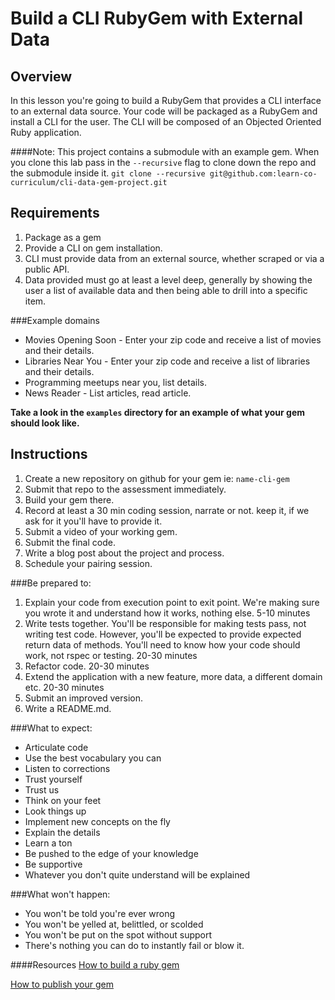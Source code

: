 # Build a CLI RubyGem with External Data

## Overview

In this lesson you're going to build a RubyGem that provides a CLI interface to an external data source. Your code will be packaged as a RubyGem and install a CLI for the user. The CLI will be composed of an Objected Oriented Ruby application.

####Note:
This project contains a submodule with an example gem. When you clone this lab pass in the `--recursive` flag to clone down the repo and the submodule inside it.
`git clone --recursive git@github.com:learn-co-curriculum/cli-data-gem-project.git`

## Requirements

1. Package as a gem
2. Provide a CLI on gem installation.
3. CLI must provide data from an external source, whether scraped or via a public API.
4. Data provided must go at least a level deep, generally by showing the user a list of available data and then being able to drill into a specific item.


###Example domains
- Movies Opening Soon - Enter your zip code and receive a list of movies and their details.
- Libraries Near You -  Enter your zip code and receive a list of libraries and their details.
- Programming meetups near you, list details.
- News Reader - List articles, read article.

**Take a look in the `examples` directory for an example of what your gem should look like.**


## Instructions

1. Create a new repository on github for your gem
ie: `name-cli-gem`
2. Submit that repo to the assessment immediately.
3. Build your gem there.
4. Record at least a 30 min coding session, narrate or not. keep it, if we ask for it you'll have to provide it.
5. Submit a video of your working gem.
6. Submit the final code.
7. Write a blog post about the project and process.
7. Schedule your pairing session.

###Be prepared to:
1. Explain your code from execution point to exit point. We're making sure you wrote it and understand how it works, nothing else. 5-10 minutes
2. Write tests together. You'll be responsible for making tests pass, not writing test code. However, you'll be expected to provide expected return data of methods. You'll need to know how your code should work, not rspec or testing. 20-30 minutes
3. Refactor code. 20-30 minutes
4. Extend the application with a new feature, more data, a different domain etc. 20-30 minutes
5. Submit an improved version.
6. Write a README.md.

###What to expect:

- Articulate code
- Use the best vocabulary you can
- Listen to corrections
- Trust yourself
- Trust us
- Think on your feet
- Look things up
- Implement new concepts on the fly
- Explain the details
- Learn a ton
- Be pushed to the edge of your knowledge
- Be supportive
- Whatever you don't quite understand will be explained

###What won't happen:
- You won't be told you're ever wrong
- You won't be yelled at, belittled, or scolded
- You won't be put on the spot without support
- There's nothing you can do to instantly fail or blow it.


####Resources
[How to build a ruby gem](http://guides.rubygems.org/make-your-own-gem/)

[How to publish your gem](http://guides.rubygems.org/publishing/)
